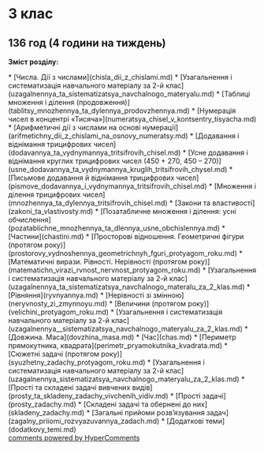 <div id="hypercomments_widget" class="js-hypercomments-widget invisible"></div>

# 3 клас
136 год (4 години на тиждень)
---------------------
<p><b>Зміст розділу:</b></p>
* [Числа. Дії з числами](chisla_dii_z_chislami.md)
   * [Узагальнення і систематизація навчального матеріалу за  2-й клас](uzagalnennya_ta_sistematizatsya_navchalnogo_materyalu.md)
   * [Таблиці множення і ділення (продовження)](tablitsy_mnozhennya_ta_dylennya_prodovzhennya.md)
   * [Нумерація чисел в концентрі «Тисяча»](numeratsya_chisel_v_kontsentry_tisyacha.md)
   * [Арифметичні дії з числами на основі нумерації](arifmetichny_dii_z_chislami_na_osnovy_numeratsy.md)
   * [Додавання і віднімання трицифрових чисел](dodavannya_ta_vydnymannya_tritsifrovih_chisel.md)
       * [Усне додавання і віднімання круглих трицифрових чисел (450 + 270, 450 – 270)](usne_dodavannya_ta_vydnymannya_kruglih_tritsifrovih_chysel.md)
       * [Письмове додавання й віднімання трицифрових чисел](pismove_dodavannya_i_vydnymannya_tritsifrovih_chisel.md)
   * [Множення і ділення трицифрових чисел](mnozhennya_ta_dylennya_tritsifrovih_chisel.md)
       * [Закони та властивості](zakoni_ta_vlastivosty.md)
       * [Позатабличне множення і ділення: усні обчислення](pozatablichne_mnozhennya_ta_dlennya_usne_obchislennya.md)
   * [Частини](chastini.md)
* [Просторові відношення. Геометричні фігури (протягом року)](prostorovy_vydnoshennya_geometrichnyh_fguri_protyagom_roku.md)
* [Математичні вирази. Рівності. Нерівності (протягом року)](matematichn_virazi_rvnost_nervnost_protyagom_roku.md)
   * [Узагальнення і систематизація навчального матеріалу за 2-й клас](uzagalnennya_ta_sistematizatsya_navchalnogo_materalu_za_2_klas.md)
   * [Рівняння](ryvnyannya.md)
   * [Нерівності зі змінною](neryvnosty_zi_zmynnoyu.md)
* [Величини (протягом року)](velichini_protyagom_roku.md)
   * [Узагальнення і систематизація навчального матеріалу за 2-й клас](uzagalnennya__sistematizatsya_navchalnogo_materyalu_za_2_klas.md)
   * [Довжина. Маса](dovzhina_masa.md)
   * [Час](chas.md)
   * [Периметр прямокутника, квадрата](perimetr_pryamokutnika_kvadrata.md)
* [Сюжетні задачі (протягом року)](syuzhetny_zadachy_protyagom_roku.md)
   * [Узагальнення і систематизація навчального матеріалу за 2-й клас](uzagalnennya_sistematizatsya_navchalnogo_materyalu_za_2_klas.md)
   * [Прості та складені задачі вивчених видів](prosty_ta_skladeny_zadachy_vivchenih_vidiv.md)
   * [Прості задачі](prosty_zadachy.md)
   * [Складені задачі та обернені до них](skladeny_zadachy.md)
   * [Загальні прийоми розв’язування задач](zagalny_priiomi_rozvyazuvannya_zadach.md)
* [Додаткові теми](dodatkovy_temi.md)

<div class="js-hypercomments-container">
    <a href="http://hypercomments.com" class="hc-link" title="comments widget">comments powered by HyperComments</a>
</div>